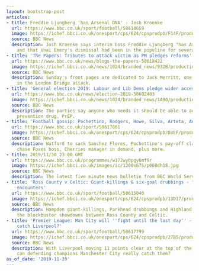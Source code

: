 ```yaml
---
layout: bootstrap-post
articles:
- title: Freddie Ljungberg 'has Arsenal DNA' - Josh Kroenke
  url: https://www.bbc.co.uk/sport/football/50618659
  image: https://ichef.bbci.co.uk/onesport/cps/624/cpsprodpb/F14F/production/_109957716_ljungberg_getty.jpg
  source: BBC News
  description: Josh Kroenke says interim boss Freddie Ljungberg "has Arsenal DNA"
    and that Unai Emery's dismissal had been in the pipeline for several weeks.
- title: 'The Papers: Tributes to attack victim as PM pledges reforms'
  url: https://www.bbc.co.uk/news/blogs-the-papers-50618422
  image: https://ichef.bbci.co.uk/news/1024/branded_news/932B/production/_109957673_sundaypeople.jpg
  source: BBC News
  description: Sunday's front pages are dedicated to Jack Merritt, one of those killed
    in the London Bridge attack.
- title: 'General election 2019: Labour and Lib Dems pledge wider access to HIV drug'
  url: https://www.bbc.co.uk/news/election-2019-50602403
  image: https://ichef.bbci.co.uk/news/1024/branded_news/1A90/production/_105800860_tnprepjordanpart21902_frame_7714.png
  source: BBC News
  description: The parties say anyone who needs it should be able to access the HIV
    prevention drug, PrEP.
- title: 'Football gossip: Pochettino, Rodgers, Howe, Silva, Arteta, Aubameyang, Depay'
  url: https://www.bbc.co.uk/sport/50617861
  image: https://ichef.bbci.co.uk/onesport/cps/624/cpsprodpb/83EF/production/_109957733_poch_pa.jpg
  source: BBC News
  description: Watford to sack Sanchez Flores, Pochettino's pay-off clause, Gunners
    chase Foxes boss, Cherries manager in demand, plus more.
- title: 2019/11/30 23:00 GMT
  url: https://www.bbc.co.uk/programmes/w172wy0pgy6mf9r
  image: https://ichef.bbci.co.uk/images/ic/1200x675/p060dh18.jpg
  source: BBC News
  description: The latest five minute news bulletin from BBC World Service.
- title: 'Ross County v Celtic: Giant-killings & six-goal drubbings - five famous
    encounters'
  url: https://www.bbc.co.uk/sport/football/50615040
  image: https://ichef.bbci.co.uk/onesport/cps/624/cpsprodpb/13D17/production/_109957118_11556130.jpg
  source: BBC News
  description: Hampden giant-killings, Parkhead drubbings and Highland thrillers -
    the blockbuster showdowns between Ross County and Celtic.
- title: 'Premier League: Man City will ''fight until the last day'' - but can they
    catch Liverpool?'
  url: https://www.bbc.co.uk/sport/football/50617799
  image: https://ichef.bbci.co.uk/onesport/cps/624/cpsprodpb/27B5/production/_109956101_shutterstock_editorial_10486973as.jpg
  source: BBC News
  description: With Liverpool moving 11 points clear at the top of the Premier League,
    can defending champions Manchester City really catch them?
as_of_date: '2019-11-30'
---
```



